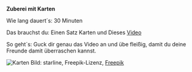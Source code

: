 **Zuberei mit Karten**

Wie lang dauert´s: 30 Minuten

Das brauchst du: Einen Satz Karten und Dieses [Video](https://www.youtube.com/watch?v=948TcjBGvn0)

So geht´s: Guck dir genau das Video an und übe fleißig, damit du deine Freunde damit überraschen kannst.

![Karten](https://image.freepik.com/vektoren-kostenlos/casino-spielkarten-illustration_1017-3860.jpg)
Bild: starline, Freepik-Lizenz, [Freepik](https://de.freepik.com/vektoren-kostenlos/casino-spielkarten-illustration_898838.htm#page=1&query=Spielkarten&position=7)
